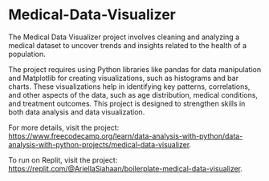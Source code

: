 # Medical-Data-Visualizer

The Medical Data Visualizer project involves cleaning and analyzing a medical dataset to uncover trends and insights related to the health of a population. 

The project requires using Python libraries like pandas for data manipulation and Matplotlib for creating visualizations, such as histograms and bar charts. These visualizations help in identifying key patterns, correlations, and other aspects of the data, such as age distribution, medical conditions, and treatment outcomes. This project is designed to strengthen skills in both data analysis and data visualization.

For more details, visit the project: https://www.freecodecamp.org/learn/data-analysis-with-python/data-analysis-with-python-projects/medical-data-visualizer.

To run on Replit, visit the project: https://replit.com/@AriellaSiahaan/boilerplate-medical-data-visualizer.
